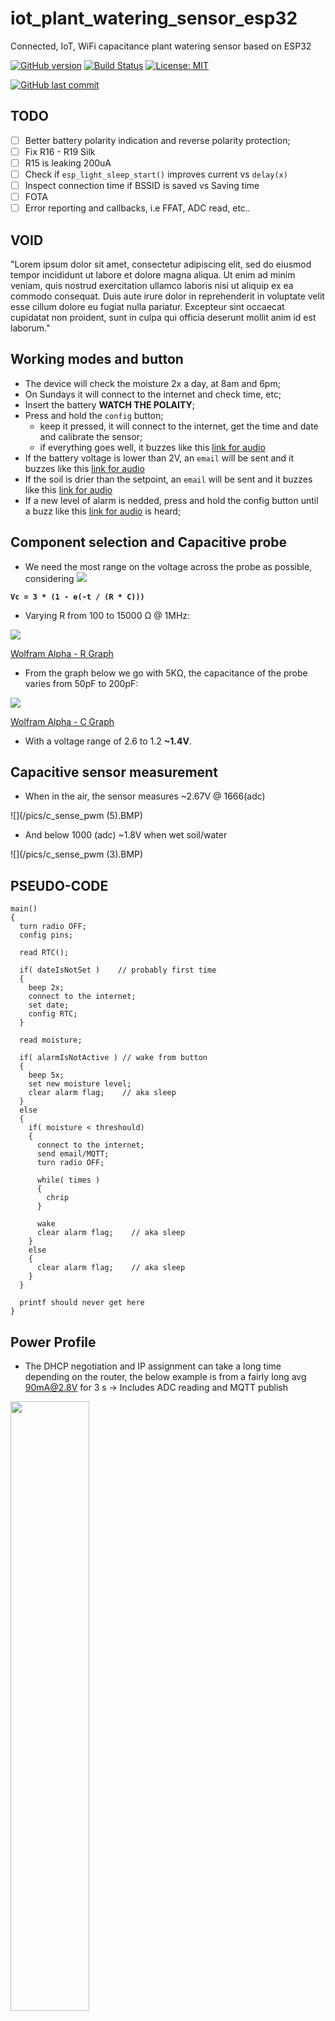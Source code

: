 # iot_plant_watering_sensor_esp32
Connected, IoT, WiFi capacitance plant watering sensor based on ESP32

[![GitHub version](https://img.shields.io/github/release/ldab/iot_plant_watering_sensor_esp32.svg)](https://github.com/ldab/iot_plant_watering_sensor_esp32/releases/latest)
[![Build Status](https://api.travis-ci.com/ldab/iot_plant_watering_sensor_esp32.svg)](https://travis-ci.com/github/ldab/iot_plant_watering_sensor_esp32)
[![License: MIT](https://img.shields.io/badge/License-MIT-green.svg)](https://github.com/ldab/iot_plant_watering_sensor_esp32/blob/master/LICENSE)

[![GitHub last commit](https://img.shields.io/github/last-commit/ldab/iot_plant_watering_sensor_esp32.svg?style=social)](https://github.com/ldab/iot_plant_watering_sensor_esp32)

 ## TODO

- [ ] Better battery polarity indication and reverse polarity protection;
- [ ] Fix R16 - R19 Silk
- [ ] R15 is leaking 200uA
- [ ] Check if `esp_light_sleep_start()` improves current vs `delay(x)`
- [ ] Inspect connection time if BSSID is saved vs Saving time
- [ ] FOTA
- [ ] Error reporting and callbacks, i.e FFAT, ADC read, etc..

## VOID

"Lorem ipsum dolor sit amet, consectetur adipiscing elit, sed do eiusmod tempor incididunt ut labore et dolore magna aliqua. Ut enim ad minim veniam, quis nostrud exercitation ullamco laboris nisi ut aliquip ex ea commodo consequat. Duis aute irure dolor in reprehenderit in voluptate velit esse cillum dolore eu fugiat nulla pariatur. Excepteur sint occaecat cupidatat non proident, sunt in culpa qui officia deserunt mollit anim id est laborum."

## Working modes and button

* The device will check the moisture 2x a day, at 8am and 6pm;
* On Sundays it will connect to the internet and check time, etc;
* Insert the battery **WATCH THE POLAITY**;
* Press and hold the `config` button;
  * keep it pressed, it will connect to the internet, get the time and date and calibrate the sensor;
  * if everything goes well, it buzzes like this [link for audio]()
* If the battery voltage is lower than 2V, an `email` will be sent and it buzzes like this [link for audio](./ringtones/urgent.mid)
* If the soil is drier than the setpoint, an `email` will be sent and it buzzes like this [link for audio]()
* If a new level of alarm is nedded, press and hold the config button until a buzz like this [link for audio]() is heard;

## Component selection and Capacitive probe

* We need the most range on the voltage across the probe as possible, considering
    ![](.pics/R_graph.png)
    
**`Vc = 3 * (1 - e(-t / (R * C)))`**

* Varying R from 100 to 15000 Ω @ 1MHz:

![](/pics/R_graph.png)

[Wolfram Alpha - R Graph](https://www.wolframalpha.com/input/?i=plot+3+*+%281+-+e%5E%28-500*10%5E-9%2F%28R*50*10%5E-12%29%29%29+-+3+*+%281+-+e%5E%28-500*10%5E-9%2F%28R*200*10%5E-12%29%29%29%2C+R%3D+100+to+15000)

* From the graph below we go with 5KΩ, the capacitance of the probe varies from 50pF to 200pF:

![](/pics/C_graph.png)

[Wolfram Alpha - C Graph](https://www.wolframalpha.com/input/?i=plot+3+*+%281+-+e%5E%28-500*10%5E-9%2F%285000*C%29%29%29%2C+C%3D50*10%5E-12+to+200*10%5E-12)

* With a voltage range of 2.6 to 1.2 **~1.4V**.

## Capacitive sensor measurement

* When in the air, the sensor measures ~2.67V @ 1666(adc)

![](/pics/c_sense_pwm (5).BMP)

* And below 1000 (adc) ~1.8V when wet soil/water

![](/pics/c_sense_pwm (3).BMP)

## PSEUDO-CODE

```
main()
{ 
  turn radio OFF;
  config pins;

  read RTC();

  if( dateIsNotSet )    // probably first time
  {
    beep 2x;
    connect to the internet;
    set date;
    config RTC;
  }

  read moisture;

  if( alarmIsNotActive ) // wake from button
  {
    beep 5x;
    set new moisture level;
    clear alarm flag;    // aka sleep
  }
  else
  {
    if( moisture < threshould)
    {
      connect to the internet;
      send email/MQTT;
      turn radio OFF;

      while( times )
      {
        chrip
      }

      wake 
      clear alarm flag;    // aka sleep
    }
    else
    {
      clear alarm flag;    // aka sleep
    }
  }

  printf should never get here
} 
```

## Power Profile

* The DHCP negotiation and IP assignment can take a long time depending on the router, the below example is from a fairly long avg 90mA@2.8V for 3 s -> Includes ADC reading and MQTT publish

<img src="./pics/active_current.png" width="50%"> 

* When not connecting to WiFi, it is a lot faster:

<img src="./pics/active_current_noWiFi.png" width="50%"> 

* And during sleep 6uA@2.8V maninly due to the battery ADC (VCC/1MOhm =~ 3uA) and Boost disabled, ~1uA

<img src="./pics/sleep_current.png" width="50%"> 

* Primary battery CR-2 drops a bit during active, 280mv:

<img src="./pics/v_drop_cr_2.png" width="50%"> 

## Calibrating ADC for ESP32

* ADC on ESP32 has been reported being innacurate, therefore one can use ```adc2_vref_to_gpio( GPIO_NUM_25 );``` to route `Vref` to `GPIO_NUM_25` that can be measured over `ESP32 pin 10` in order to calibrate during ADC measurement.
* Calling for `esp_adc_cal_characterize(ADC_UNIT_1, ADC_ATTEN_DB_6, ADC_WIDTH_BIT_11, Vref, adc_chars);`

https://docs.espressif.com/projects/esp-idf/zh_CN/latest/esp32/api-reference/peripherals/adc.html

## FFat and time

```
  [641] IP address: 192.168.0.22
  Contacting Time Server
  [854] Now is : 2020-11-27T16:37:33
  Writing file: /hello.txt
  File written
  [1030] DONE writing, took: 176ms
  Reading file: /hello.txt
  Read from file: 2020-11-27T16:37:33
  [1093] DONE reading, took: 5ms
```

## Schematic

<img src="./pics/iot_plant_watering_sensor_esp32_schematic.png" width="50%"> 

## PCB

<img src="./pics/iot_plant_watering_sensor_esp32_PCB.png" width="50%"> 

## Enclosure

<a href="./enclosure"><img src="./pics/iot_plant_watering_sensor_esp32_enclosure_round.gif" width="50%"></a>

## Known Limitations

* 

## Credits

Github Shields and Badges created with [Shields.io](https://github.com/badges/shields/)

Inspired by [chirp! - the plant watering alarm](https://wemakethings.net/chirp/)

ESP32 Pin definition and overview https://randomnerdtutorials.com/esp32-pinout-reference-gpios/ 
